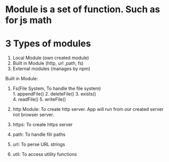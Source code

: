 # Module is a set of function. Such as for js math

# 3 Types of modules
1. Local Module (own created module)
2. Built in Module (http, url ,path, fs)
3. External modules (manages by npm) 

Built in Module: 
1. Fs(File System, To handle the file system)  
            1. appendFile()
            2. deleteFile()
            3. exists()         
            4. readFile()
            5. writeFile()

2. http Module: To create http server. App will run from our created server not browser server. 

3. https: To create https server

4. path: To handle filr paths 

5. url: To perse URL strings

6. util: To access utility functions 